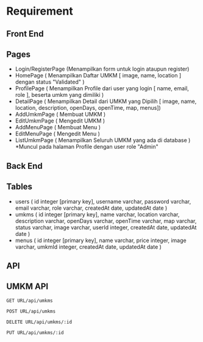 # Requirement

## Front End

## Pages

- Login/RegisterPage (Menampilkan form untuk login ataupun register)
- HomePage ( Menampilkan Daftar UMKM [ image, name, location ] dengan status "Validated" )
- ProfilePage ( Menampilkan Profile dari user yang login [ name, email, role ], beserta umkm yang dimiliki )
- DetailPage ( Menampilkan Detail dari UMKM yang Dipilih [ image, name, location, description, openDays, openTime, map, menus])
- AddUmkmPage ( Membuat UMKM )
- EditUmkmPage ( Mengedit UMKM )
- AddMenuPage ( Membuat Menu )
- EditMenuPage ( Mengedit Menu )
- ListUmkmPage ( Menampilkan Seluruh UMKM yang ada di database ) \*Muncul pada halaman Profile dengan user role "Admin"

## Back End

## Tables

- users ( id integer [primary key],
  username varchar,
  password varchar,
  email varchar,
  role varchar,
  createdAt date,
  updatedAt date )
- umkms ( id integer [primary key],
  name varchar,
  location varchar,
  description varchar,
  openDays varchar,
  openTime varchar,
  map varchar,
  status varchar,
  image varchar,
  userId integer,
  createdAt date,
  updatedAt date )
- menus ( id integer [primary key],
  name varchar,
  price integer,
  image varchar,
  umkmId integer,
  createdAt date,
  updatedAt date )

## API

## UMKM API

```http
GET URL/api/umkms
```

```http
POST URL/api/umkms
```

```http
DELETE URL/api/umkms/:id
```

```http
PUT URL/api/umkms/:id
```


